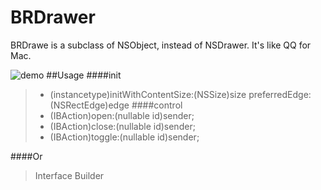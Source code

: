# BRDrawer
BRDrawe is a subclass of NSObject, instead of NSDrawer. It's like QQ for Mac.

![demo](https://github.com/BokkkRottt/BRDrawer/blob/master/TestDrawer/TestDrawer/demo.gif)
##Usage
####init
> - (instancetype)initWithContentSize:(NSSize)size preferredEdge:(NSRectEdge)edge
####control
> - (IBAction)open:(nullable id)sender;
> - (IBAction)close:(nullable id)sender;
> - (IBAction)toggle:(nullable id)sender;

####Or
> Interface Builder
